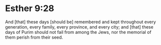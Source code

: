 # Esther 9:28

And [that] these days [should be] remembered and kept throughout every generation, every family, every province, and every city; and [that] these days of Purim should not fail from among the Jews, nor the memorial of them perish from their seed.
